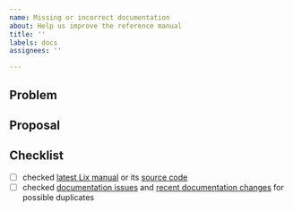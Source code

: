 ```yaml
---
name: Missing or incorrect documentation
about: Help us improve the reference manual
title: ''
labels: docs
assignees: ''

---
```


## Problem

<!-- describe your problem -->

## Proposal

<!-- propose a solution -->

## Checklist

<!-- make sure this issue is not redundant or obsolete -->

- [ ] checked [latest Lix manual] or its [source code]
- [ ] checked [documentation issues] and [recent documentation changes] for possible duplicates

[latest Lix manual]: https://docs.lix.systems/manual/lix/nightly
[source code]: https://git.lix.systems/lix-project/lix/src/main/doc/manual/src
[documentation issues]: https://git.lix.systems/lix-project/lix/issues?labels=151&state=all
[recent documentation changes]: https://gerrit.lix.systems/q/p:lix+path:%22%5Edoc/manual/.*%22
